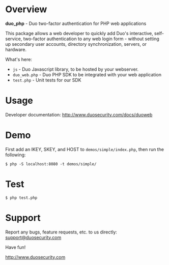 # Overview

**duo_php** - Duo two-factor authentication for PHP web applications

This package allows a web developer to quickly add Duo's interactive, self-service, two-factor authentication to any web login form - without setting up secondary user accounts, directory synchronization, servers, or hardware.

What's here:

* `js` - Duo Javascript library, to be hosted by your webserver.
* `duo_web.php` - Duo PHP SDK to be integrated with your web application
* `test.php` -  Unit tests for our SDK

# Usage

Developer documentation: <http://www.duosecurity.com/docs/duoweb>

# Demo

First add an IKEY, SKEY, and HOST to `demos/simple/index.php`, then run the following:

```
$ php -S localhost:8080 -t demos/simple/
```

# Test

```
$ php test.php
```

# Support

Report any bugs, feature requests, etc. to us directly:
support@duosecurity.com

Have fun!

<http://www.duosecurity.com>
